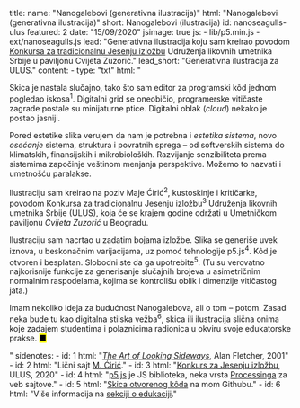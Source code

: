 title: 
    name: "Nanogalebovi (generativna ilustracija)"
    html: "Nanogalebovi (generativna ilustracija)"
    short: Nanogalebovi (ilustracija)
id: nanoseagulls-ulus
featured: 2
date: "15/09/2020"
jsimage: true
js: 
    - lib/p5.min.js
    - ext/nanoseagulls.js
lead: "Generativna ilustracija koju sam kreirao povodom <a href='https://ulus.rs/blog/konkurs-za-jesenju-izlozbu-2020/' target='blank'>Konkursa za tradicionalnu Jesenju izložbu</a> Udruženja likovnih umetnika Srbije u paviljonu Cvijeta Zuzorić."
lead_short: "Generativna ilustracija za ULUS."
content:
    - type: "txt"
      html: "<p>Skica je nastala slučajno, tako što sam editor za programski kôd jednom pogledao iskosa<sup id='s1'>1</sup>. Digitalni grid se oneobičio, programerske vitičaste zagrade postale su minijaturne ptice. Digitalni oblak (<em>cloud</em>) nekako je postao jasniji.</p>
      <p>Pored estetike slika verujem da nam je potrebna i <em>estetika sistema</em>, novo <em>osećanje</em> sistema, struktura i povratnih sprega – od softverskih sistema do klimatskih, finansijskih i mikrobioloških. Razvijanje senzibiliteta prema sistemima započinje veštinom menjanja perspektive. Možemo to nazvati i umetnošću paralakse.</p>
      <p>Ilustraciju sam kreirao na poziv Maje Ćirić<sup id='s2'>2</sup>, kustoskinje i kritičarke, povodom Konkursa za tradicionalnu Jesenju izložbu<sup id='s3'>3</sup> Udruženja likovnih umetnika Srbije (ULUS), koja će se krajem godine održati u Umetničkom paviljonu <em>Cvijeta Zuzorić</em> u Beogradu.</p> 
      <p>Ilustraciju sam nacrtao u zadatim bojama izložbe. Slika se generiše uvek iznova, u beskonačnim varijacijama, uz pomoć tehnologije p5.js<sup id='s4'>4</sup>. Kôd je otvoren i besplatan. Slobodni ste da ga upotrebite<sup id='s5'>5</sup>. (Tu su verovatno najkorisnije funkcije za generisanje slučajnih brojeva u asimetričnim normalnim raspodelama, kojima se kontrolišu oblik i dimenzije vitičastog jata.)</p> 
      <p>Imam nekoliko ideja za budućnost Nanogalebova, ali o tom – potom. Zasad neka bude tu kao digitalna stilska vežba<sup id='s6'>6</sup>, skica ili ilustracija slična onima koje zadajem studentima i polaznicima radionica u okviru svoje edukatorske prakse. <mark>&#9632;</mark></p>"
sidenotes:
    - id: 1
      html: "<a href='https://www.phaidon.com/agenda/design/video/2010/june/03/alan-fletcher-the-art-of-looking-sideways/' target='_blank'><em>The Art of Looking Sideways</em></a>,  Alan Fletcher, 2001"
    - id: 2
      html: "Lični sajt <a href='https://www.majaciric.com/' target='_blank'>M. Ćirić</a>."
    - id: 3
      html: "<a href='https://ulus.rs/blog/konkurs-za-jesenju-izlozbu-2020/' target='_blank'>Konkurs za Jesenju izložbu</a>, ULUS, 2020"
    - id: 4
      html: "<a href='https://p5js.org/' target='_blank'>p5.js</a> je JS biblioteka, neka vrsta <a href='https://processing.org/' target='_blank'>Processinga</a> za veb sajtove."
    - id: 5
      html: "<a href='https://github.com/parthenocissus/nanoseagulls-ulus-2020' target='_blank'>Skica otvorenog kôda</a> na mom Githubu."
    - id: 6
      html: "Više informacija na <a href='/rad/edukacija' target='_blank'>sekciji o edukaciji</a>."
